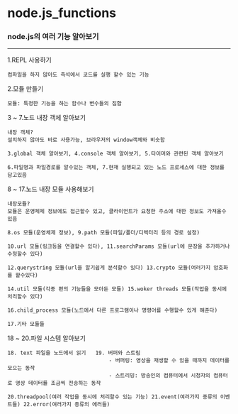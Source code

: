 # node.js_functions
### node.js의 여러 기능 알아보기
----------------------------

1.REPL 사용하기
```
컴파일을 하지 않아도 즉석에서 코드를 실행 할수 있는 기능
```
2.모듈 만들기
```
모듈: 특정한 기능을 하는 함수나 변수들의 집합
```
3 ~ 7.노드 내장 객체 알아보기
```
내장 객체?
설치하지 않아도 바로 사용가능, 브라우저의 window객체와 비슷함

3.global 객체 알아보기, 4.console 객체 알아보기, 5.타이머와 관련된 객체 알아보기

6.파일명과 파일경로를 알수있는 객체, 7.현재 실행되고 있는 노드 프로세스에 대한 정보를 담고있음
```
8 ~ 17.노드 내장 모듈 사용해보기
```
내장모듈?
모듈은 운영체제 정보에도 접근할수 있고, 클라이언트가 요청한 주소에 대한 정보도 가져올수 있음

8.os 모듈(운영체제 정보), 9.path 모듈(파일/폴더/디렉터리 등의 경로 설정)

10.url 모듈(링크등을 연결할수 있다), 11.searchParams 모듈(url에 문장을 추가하거나 수정할수 있다)

12.querystring 모듈(url을 알기쉽게 분석할수 있다) 13.crypto 모듈(여러가지 암호화를 할수있다)

14.util 모듈(각종 편의 기능들을 모아둔 모듈) 15.woker threads 모듈(작업을 동시에 처리할수 있다)
  
16.child_process 모듈(노드에서 다른 프로그램이나 명령어를 수행할수 있게 해준다)

17.기타 모듈들 
```
18 ~ 20.파일 시스템 알아보기
```
18. text 파일을 노드에서 읽기   19. 버퍼와 스트림
                                - 버퍼링: 영상을 재생할 수 있을 때까지 데이터를 모으는 동작
                                - 스트리밍: 방송인의 컴퓨터에서 시청자의 컴퓨터로 영상 데이터를 조금씩 전송하는 동작
                                
20.threadpool(여러 작업을 동시에 처리할수 있는 기능) 21.event(여러가지 종류의 이벤트들) 22.error(여러가지 종류의 에러들)
```

